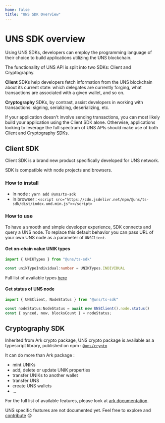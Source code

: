 ```yaml
---
home: false
title: "UNS SDK Overview"
---
```


# UNS SDK overview

Using UNS SDKs, developers can employ the programming language of their choice to build applications utilizing the UNS blockchain.

The functionality of UNS API is split into two SDKs: Client and Cryptography.

**Client** SDKs help developers fetch information from the UNS blockchain about its current state: which delegates are currently forging, what transactions are associated with a given wallet, and so on.

**Cryptography** SDKs, by contrast, assist developers in working with transactions: signing, serializing, deserializing, etc.

If your application doesn't involve sending transactions, you can most likely build your application using the Client SDK alone. Otherwise, applications looking to leverage the full spectrum of UNS APIs should make use of both Client and Cryptography SDKs.

## Client SDK

Client SDK is a brand new product specifically developed for UNS network. 

SDK is compatible with node projects and browsers. 

### How to install

- In node : `yarn add @uns/ts-sdk`
- In browser : `<script src="https://cdn.jsdelivr.net/npm/@uns/ts-sdk/dist/index.umd.min.js"></script>`

### How to use

To have a smooth and simple developer experience, SDK connects and query a UNS node. 
To replace this default behavior you can pass URL of your own UNS node as a parameter of `UNSClient`.

#### Get on-chain value UNIK types

```typescript
import { UNIKTypes } from "@uns/ts-sdk"

const unikTypeIndividual:number = UNIKTypes.INDIVIDUAL
```

Full list of available types [here](https://docs.uns.network/uns-tokens/#existing-unik-properties)

#### Get status of UNS node

```typescript
import { UNSClient, NodeStatus } from "@uns/ts-sdk"

const nodeStatus:NodeStatus = await new UNSClient().node.status()
const { synced, now, blocksCount } = nodeStatus;

```

## Cryptography SDK

Inherited from Ark crypto package, UNS crypto package is available as a typescript library, published on npm : [`@uns/crypto`](https://www.npmjs.com/package/@uns/crypto)

It can do more than Ark package : 

- mint UNIKs 
- add, delete or update UNIK properties
- transfer UNIKs to another wallet
- transfer UNS
- create UNS wallets
- ...

For the full list of available features, please look at [ark documentation](https://arkdoc-23.docs.uns.network/sdk/cryptography/usage.html).

UNS specific features are not documented yet. Feel free to explore and [contribute](https://github.com/unik-name/docs.uns.network) 😊


